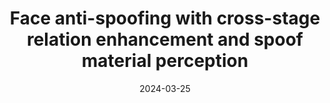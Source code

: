 ---
title: "Face anti-spoofing with cross-stage relation enhancement and spoof material perception"
collection: journals
permalink: /publication/Face_anti-spoofing
date: 2024-03-25
year: "2024"
venue: "Neural Networks"
city: 
state: ""
thumbnail: "Face_anti-spoofing.png"
teaser :
authors: "Daiyuan Li, Guo Chen, Xixian Wu, Zitong Yu, Mingkui Tan"
bibtex: Face_anti-spoofing.txt
uri: Face_anti-spoofing.pdf
arxiv: 
project: 
source: https://github.com/SCUT-AILab/FASN
poster:
data:
---